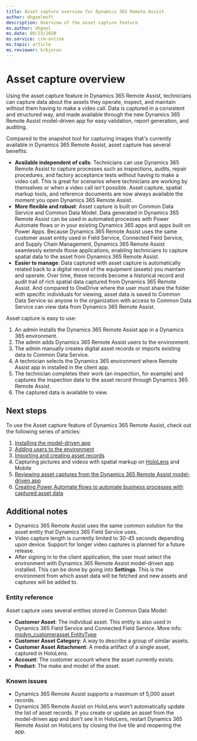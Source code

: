 ```yaml
---
title: Asset capture overview for Dynamics 365 Remote Assist
author: dhgoelmsft
description: Overview of the asset capture feature
ms.author: dhgoel
ms.date: 09/23/2020
ms.service: crm-online
ms.topic: article
ms.reviewer: krbjoran
---
```

# Asset capture overview

Using the asset capture feature in Dynamics 365 Remote Assist, technicians can capture data about the assets they operate, inspect, and maintain without them having to make a video call. Data is captured in a consistent and structured way, and made available through the new Dynamics 365 Remote Assist model-driven app for easy validation, report generation, and auditing.

Compared to the snapshot tool for capturing images that's currently available in Dynamics 365 Remote Assist, asset capture has several benefits:

- **Available independent of calls**: Technicians can use Dynamics 365 Remote Assist to capture processes such as inspections, audits, repair procedures, and factory acceptance tests without having to make a video call. This is great for scenarios where technicians are working by themselves or when a video call isn't possible. Asset capture, spatial markup tools, and reference documents are now always available the moment you open Dynamics 365 Remote Assist.
- **More flexible and robust**: Asset capture is built on Common Data Service and Common Data Model. Data generated in Dynamics 365 Remote Assist can be used in automated processes with Power Automate flows or in your existing Dynamics 365 apps and apps built on Power Apps. Because Dynamics 365 Remote Assist uses the same customer asset entity used in Field Service, Connected Field Service, and Supply Chain Management, Dynamics 365 Remote Assist seamlessly extends those applications, enabling technicians to capture spatial data to the asset from Dynamics 365 Remote Assist.
- **Easier to manage**: Data captured with asset capture is automatically related back to a digital record of the equipment (assets) you maintain and operate. Over time, these records become a historical record and audit trail of rich spatial data captured from Dynamics 365 Remote Assist. And compared to OneDrive where the user must share the folder with specific individuals for viewing, asset data is saved to Common Data Service so anyone in the organization with access to Common Data Service can view data from Dynamics 365 Remote Assist.

Asset capture is easy to use:

1. An admin installs the Dynamics 365 Remote Assist app in a Dynamics 365 environment.
2. The admin adds Dynamics 365 Remote Assist users to the environment.
3. The admin manually creates digital asset records or imports existing data to Common Data Service.
4. A technician selects the Dynamics 365 environment where Remote Assist app in installed in the client app.
5. The technician completes their work (an inspection, for example) and captures the inspection data to the asset record through Dynamics 365 Remote Assist.
6. The captured data is available to view.

## Next steps

To use the Asset capture feature of Dynamics 365 Remote Assist, check out the following series of articles:

1. [Installing the model-driven app](./ra-webapp-install.md)
2. [Adding users to the environment](./asset-capture-add-users.md)
3. [Importing and creating asset records](./asset-capture-create-asset.md)
4. Capturing pictures and videos with spatial markup on [HoloLens](./asset-capture-photos.md) and Mobile
5. [Reviewing asset captures from the Dynamics 365 Remote Assist model-driven app](./asset-capture-review.md)
6. [Creating Power Automate flows to automate business processes with captured asset data](./integrate-power-automate.md)

## Additional notes

- Dynamics 365 Remote Assist uses the same common solution for the asset entity that Dynamics 365 Field Service uses.
- Video capture length is currently limited to 30-45 seconds depending upon device. Support for longer video captures is planned for a future release.
- After signing in to the client application, the user must select the environment with Dynamics 365 Remote Assist model-driven app installed. This can be done by going into **Settings**. This is the environment from which asset data will be fetched and new assets and captures will be added to.

### Entity reference

Asset capture uses several entities stored in Common Data Model:

- **Customer Asset**: The individual asset. This entity is also used in Dynamics 365 Field Service and Connected Field Service. More info: [msdyn_customerasset EntityType](https://docs.microsoft.com/dynamics365/customer-engagement/web-api/msdyn_customerasset?view=dynamics-ce-odata-9)
- **Customer Asset Category**: A way to describe a group of similar assets.
- **Customer Asset Attachment**: A media artifact of a single asset, captured in HoloLens.
- **Account**: The customer account where the asset currently exists.
- **Product**: The make and model of the asset.

### Known issues

- Dynamics 365 Remote Assist supports a maximum of 5,000 asset records.
- Dynamics 365 Remote Assist on HoloLens won't automatically update the list of asset records. If you create or update an asset from the model-driven app and don't see it in HoloLens, restart Dynamics 365 Remote Assist on HoloLens by closing the live tile and reopening the app.
